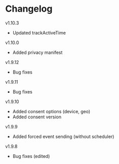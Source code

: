 # Changelog

v1.10.3
* Updated trackActiveTime

v1.10.0
* Added privacy manifest

v1.9.12
* Bug fixes

v1.9.11
* Bug fixes

v1.9.10
* Added consent options (device, geo)
* Added consent version

v1.9.9
* Added forced event sending (without scheduler)

v1.9.8
* Bug fixes (edited)